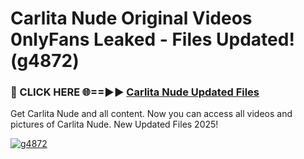 # Carlita Nude Original Videos 0nlyFans Leaked - Files Updated! (g4872)

<h3>🔴 CLICK HERE 🌐==►► <a href="https://tinyurl.com/y5r63du9" rel="nofollow">Carlita Nude Updated Files</a></h3>

Get Carlita Nude and all content. Now you can access all videos and pictures of Carlita Nude. New Updated Files 2025!

[![g4872](https://i.imgur.com/UVo9nyh.gif)](https://tinyurl.com/y5r63du9)